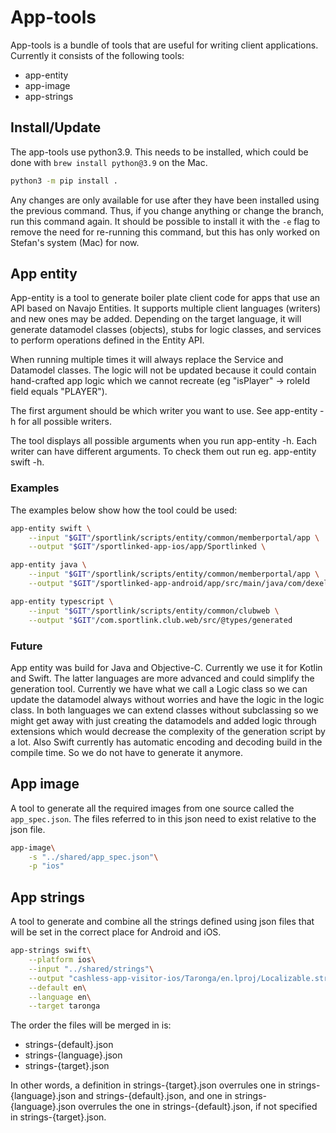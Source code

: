 # App-tools
App-tools is a bundle of tools that are useful for writing client applications. Currently it consists of the following tools:
- app-entity
- app-image
- app-strings

## Install/Update
The app-tools use python3.9. This needs to be installed, which could be done with `brew install python@3.9` on the Mac.

```bash
python3 -m pip install .
```
Any changes are only available for use after they have been installed using the previous command. Thus, if you change anything or change the branch, run this command again. It should be possible to install it with the `-e` flag to remove the need for re-running this command, but this has only worked on Stefan's system (Mac) for now.

## App entity
App-entity is a tool to generate boiler plate client code for apps that use an API based on Navajo Entities. It supports multiple client languages (writers) and new ones may be added. Depending on the target language, it will generate datamodel classes (objects), stubs for logic classes, and services to perform operations defined in the Entity API.

When running multiple times it will always replace the Service and Datamodel classes. The logic will not be updated because it could contain hand-crafted app logic which we cannot recreate (eg "isPlayer" -> roleId field equals "PLAYER").

The first argument should be which writer you want to use. See app-entity -h for
all possible writers.

The tool displays all possible arguments when you run app-entity -h. Each
writer can have different arguments. To check them out run eg. app-entity swift -h.

### Examples
The examples below show how the tool could be used:

```bash 
app-entity swift \
    --input "$GIT"/sportlink/scripts/entity/common/memberportal/app \
    --output "$GIT"/sportlinked-app-ios/app/Sportlinked \
 ```

```bash 
app-entity java \
    --input "$GIT"/sportlink/scripts/entity/common/memberportal/app \
    --output "$GIT"/sportlinked-app-android/app/src/main/java/com/dexels/sportlinked
```

```bash 
app-entity typescript \
    --input "$GIT"/sportlink/scripts/entity/common/clubweb \
    --output "$GIT"/com.sportlink.club.web/src/@types/generated
```

### Future
App entity was build for Java and Objective-C. Currently we use it for Kotlin and Swift. The latter languages are more advanced and could simplify the generation tool. Currently we have what we call a Logic class so we can update the datamodel always without worries and have the logic in the logic class. 
In both languages we can extend classes without subclassing so we might get away with just creating the datamodels and added logic through extensions which would decrease the complexity of the generation script by a lot.
Also Swift currently has automatic encoding and decoding build in the compile time. So we do not have to generate it anymore.

## App image
A tool to generate all the required images from one source called the `app_spec.json`. The files referred to in this json need to exist relative to the json file.

```bash
app-image\
	-s "../shared/app_spec.json"\
	-p "ios"
```

## App strings
A tool to generate and combine all the strings defined using json files that will be set in the correct place for Android and iOS.

```bash
app-strings swift\
	--platform ios\
	--input "../shared/strings"\
	--output "cashless-app-visitor-ios/Taronga/en.lproj/Localizable.strings"\
	--default en\
	--language en\
	--target taronga
```

The order the files will be merged in is:
- strings-{default}.json
- strings-{language}.json
- strings-{target}.json

In other words, a definition in strings-{target}.json overrules one in strings-{language}.json and strings-{default}.json, and one in strings-{language}.json overrules the one in strings-{default}.json, if not specified in strings-{target}.json. 
